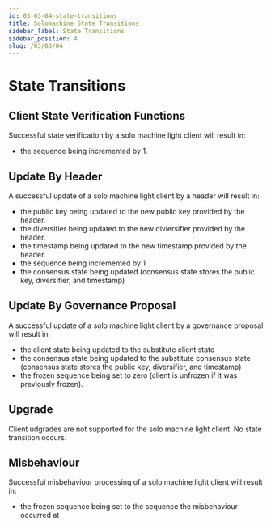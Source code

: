 ```yaml
---
id: 03-03-04-state-transitions
title: Solomachine State Transitions
sidebar_label: State Transitions
sidebar_position: 4
slug: /03/03/04
---
```


# State Transitions

## Client State Verification Functions

Successful state verification by a solo machine light client will result in:

- the sequence being incremented by 1.

## Update By Header

A successful update of a solo machine light client by a header will result in:

- the public key being updated to the new public key provided by the header.
- the diversifier being updated to the new diviersifier provided by the header.
- the timestamp being updated to the new timestamp provided by the header.
- the sequence being incremented by 1
- the consensus state being updated (consensus state stores the public key, diversifier, and timestamp)

## Update By Governance Proposal

A successful update of a solo machine light client by a governance proposal will result in:

- the client state being updated to the substitute client state
- the consensus state being updated to the substitute consensus state (consensus state stores the public key, diversifier, and timestamp)
- the frozen sequence being set to zero (client is unfrozen if it was previously frozen).

## Upgrade

Client udgrades are not supported for the solo machine light client. No state transition occurs.

## Misbehaviour

Successful misbehaviour processing of a solo machine light client will result in:

- the frozen sequence being set to the sequence the misbehaviour occurred at
